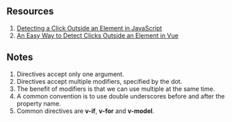 ## Resources
1. <a href="https://www.blustemy.io/detecting-a-click-outside-an-element-in-javascript/">Detecting a Click Outside an Element in JavaScript</a>
2. <a href="https://medium.com/@Taha_Shashtari/an-easy-way-to-detect-clicks-outside-an-element-in-vue-1b51d43ff634">An Easy Way to Detect Clicks Outside an Element in Vue</a>

## Notes
1. Directives accept only one argument.
2. Directives accept multiple modifiers, specified by the dot.
3. The benefit of modifiers is that we can use multiple at the same time.
4. A common convention is to use double underscores before and after the property name.
5. Common directives are <strong>v-if</strong>, <strong>v-for</strong> and <strong>v-model</strong>.
